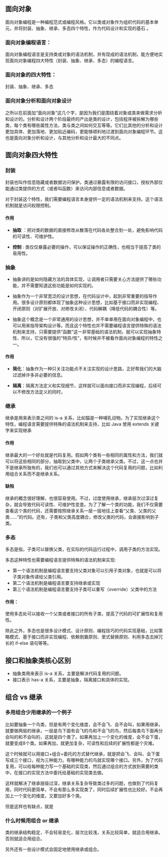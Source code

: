 ## 面向对象

面向对象编程是一种编程范式或编程风格。它以类或对象作为组织代码的基本单元，并将封装、抽象、继承、多态四个特性，作为代码设计和实现的基石 。

### 面向对象编程语言：

面向对象编程语言是支持类或对象的语法机制，并有现成的语法机制，能方便地实现面向对象编程四大特性（封装、抽象、继承、多态）的编程语言。

###  面向对象的四大特性：

封装、抽象、继承、多态

### 面向对象分析和面向对象设计

之所以在前面加“面向对象”这几个字，是因为我们是围绕着对象或类来做需求分析和设计的。分析和设计两个阶段最终的产出是类的设计，包括程序被拆解为哪些类，每个类有哪些属性方法，类与类之间如何交互等等。它们比其他的分析和设计更加具体、更加落地、更加贴近编码，更能够顺利地过渡到面向对象编程环节。这也是面向对象分析和设计，与其他分析和设计最大的不同点。



## 面向对象四大特性

### 封装

封装也叫作信息隐藏或者数据访问保护。类通过暴露有限的访问接口，授权外部仅能通过类提供的方式（或者叫函数）来访问内部信息或者数据。

对于封装这个特性，我们需要编程语言本身提供一定的语法机制来支持。这个语法机制就是访问权限控制。

#### 作用

- **抽取** ：把对类的数据的直接修改从散落在代码各处整合到一处，避免影响代码的可读性、可维护性。

- **控制** : 类仅仅暴露必要的操作，可以保证操作的正确性，也相当于提高了类的易用性。



### 抽象

- 抽象讲的是如何隐藏方法的具体实现，让调用者只需要关心方法提供了哪些功能，并不需要知道这些功能是如何实现的。

- 抽象作为一个非常宽泛的设计思想，在代码设计中，起到非常重要的指导作用。很多设计原则都体现了抽象这种设计思想，比如基于接口而非实现编程、开闭原则（对扩展开放、对修改关闭）、代码解耦（降低代码的耦合性）等。

- 抽象这个概念是一个非常通用的设计思想，并不单单用在面向对象编程中，也可以用来指导架构设计等。而且这个特性也并不需要编程语言提供特殊的语法机制来支持，只需要提供“函数”这一非常基础的语法机制，就可以实现抽象特性、所以，它没有很强的“特异/性”，有时候并不被看作面向对象编程的特性之一。

#### 作用

- **简化**：抽象作为一种只关注功能点不关注实现的设计思路，正好帮我们的大脑过滤掉许多非必要的信息。

- **隔离**：隔离方法定义和实现细节，这样就可以面向接口而非实现编程，后续可以不修改方法定义的同时，



### 继承

继承是用来表示类之间的 is-a 关系，比如猫是一种哺乳动物。为了实现继承这个特性，编程语言需要提供特殊的语法机制来支持，比如 Java 使用 extends 关键字来实现继承

#### 作用

继承最大的一个好处就是代码复用。假如两个类有一些相同的属性和方法，我们就可以将这些相同的部分，抽取到父类中，让两个子类继承父类。不过，这一点也并不是继承所独有的，我们也可以通过其他方式来解决这个代码复用的问题，比如利用组合关系而不是继承关系。

#### 缺陷

继承的概念很好理解，也很容易使用。不过，过度使用继承，继承层次过深过复杂，就会导致代码可读性、可维护性变差。为了了解一个类的功能，我们不仅需要查看这个类的代码，还需要按照继承关系一层一层地往上查看“父类、父类的父类……”的代码。还有，子类和父类高度耦合，修改父类的代码，会直接影响到子类。



### 多态

多态是指，子类可以替换父类，在实际的代码运行过程中，调用子类的方法实现。

多态这种特性也需要编程语言提供特殊的语法机制来实现:

- 第一个语法机制是编程语言要支持父类对象可以引用子类对象，也就是可以将子类对象传递给父类引用。
- 第二个语法机制是编程语言要支持继承或实现
- 第三个语法机制是编程语言要支持子类可以重写（override）父类中的方法

#### 作用：

使用多态处可以接收一个父类或者接口的所有子类，提高了代码的可扩展性和复用性。

除此之外，多态也是很多设计模式、设计原则、编程技巧的代码实现基础，比如策略模式、基于接口而非实现编程、依赖倒置原则、里式替换原则、利用多态去掉冗长的 if-else 语句等等。



## 接口和抽象类核心区别

- 抽象类用来表示 is-a 关系，主要是解决代码复用的问题。
- 接口表示 has-a 关系，主要是抽象，隔离接口和具体的实现。



## 组合 vs 继承

### 多用组合少用继承的一个例子

比如要抽象一个鸟类，但是有两个变化维度，会不会飞、会不会叫，如果用继承，就要做两层的继承，一层是鸟下面有会飞的鸟和不会飞的鸟，然后每类鸟下面再分会叫的和不会叫的，这就是四个类了。如果再加上一个变化的维度，会不会下蛋，就要变成8个类。如果再加，就更加复杂，可读性和后续的扩展性都是个灾难。

这个时候就可以用接口+组合+委托的方式替代继承，就是把会飞、会叫、会下蛋写成三个接口，视为三种能力。有哪种能力的鸟就实现哪个接口。另外，为了代码复用，可以给每种能力写一个基础的实现类，然后通过组合的方式放到需要的类中，在接口的实现方法中委托给基础的实现类去做。

这样就解决了继承层级过深，继承关系复杂导致类过多的问题，也做到了代码复用，同时代码更简单，不会有那么多实现类了，同时后续扩展性也比较好。不会再加上一个变化的维度，又要加好多个类。

但是这样也有缺点，就是

### 什么时候用组合 or 继承

类的继承结构稳定，不会轻易变化，层次比较浅，关系比较简单，就适合用继承。否则就适合用组合。

另外还有一些设计模式会固定地使用继承或组合。



